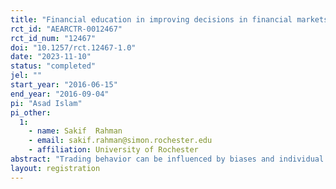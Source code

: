 ```yaml
---
title: "Financial education in improving decisions in financial markets: Evidence from a randomized field experiment with retail traders."
rct_id: "AEARCTR-0012467"
rct_id_num: "12467"
doi: "10.1257/rct.12467-1.0"
date: "2023-11-10"
status: "completed"
jel: ""
start_year: "2016-06-15"
end_year: "2016-09-04"
pi: "Asad Islam"
pi_other:
  1:
    - name: Sakif  Rahman
    - email: sakif.rahman@simon.rochester.edu
    - affiliation: University of Rochester
abstract: "Trading behavior can be influenced by biases and individual beliefs, which can significantly impact outcomes in the stock market, particularly for unsophisticated and inexperienced traders. In this study, we aim to investigate the extent to which the decisions of retail traders in financial markets are influenced by finance and stock market-related education. To explore this, we have randomly assigned traders from various brokerage firms in Dhaka, Bangladesh, to participate in a training program covering essential financial topics and stock market fundamentals.  Our objective is to analyze whether and how such a financial educational initiative has impacted the decision-making process of retail traders in the stock market."
layout: registration
---
```



